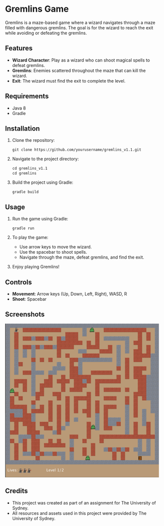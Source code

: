 # Gremlins Game

Gremlins is a maze-based game where a wizard navigates through a maze filled with dangerous gremlins. The goal is for the wizard to reach the exit while avoiding or defeating the gremlins.

## Features

- **Wizard Character**: Play as a wizard who can shoot magical spells to defeat gremlins.
- **Gremlins**: Enemies scattered throughout the maze that can kill the wizard.
- **Exit**: The wizard must find the exit to complete the level.

## Requirements

- Java 8
- Gradle

## Installation

1. Clone the repository:

   ```
   git clone https://github.com/yourusername/gremlins_v1.1.git
   ```

2. Navigate to the project directory:

   ```
   cd gremlins_v1.1
   cd gremlins
   ```

3. Build the project using Gradle:

   ```
   gradle build
   ```

## Usage

1. Run the game using Gradle:

   ```
   gradle run
   ```

2. To play the game:
   - Use arrow keys to move the wizard.
   - Use the spacebar to shoot spells.
   - Navigate through the maze, defeat gremlins, and find the exit.

3. Enjoy playing Gremlins!

## Controls

- **Movement**: Arrow keys (Up, Down, Left, Right), WASD, R
- **Shoot**: Spacebar

## Screenshots

![Gameplay Screenshot](gameplay.png)

## Credits

- This project was created as part of an assignment for The University of Sydney.
- All resources and assets used in this project were provided by The University of Sydney.